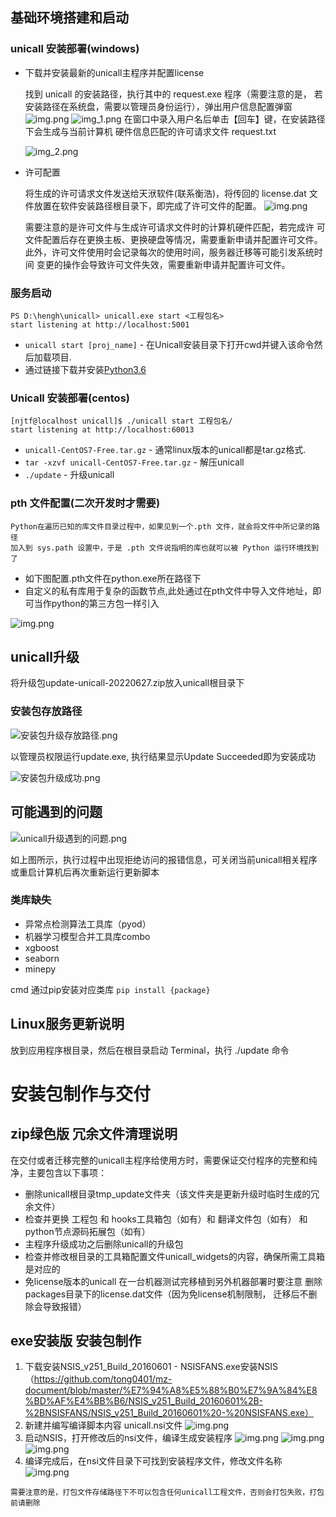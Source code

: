 ## 基础环境搭建和启动
### unicall 安装部署(windows)
* 下载并安装最新的unicall主程序并配置license
   
   找到 unicall 的安装路径，执行其中的 request.exe 程序（需要注意的是，
若安装路径在系统盘，需要以管理员身份运行），弹出用户信息配置弹窗
![img.png](img/unicall安装路径.png)
![img_1.png](img/request.png)
在窗口中录入用户名后单击【回车】键，在安装路径下会生成与当前计算机
硬件信息匹配的许可请求文件 request.txt

   ![img_2.png](img/request_txt.png)
* 许可配置

   将生成的许可请求文件发送给天洑软件(联系衡浩)，将传回的 license.dat 文件放置在软件安装路径根目录下，即完成了许可文件的配置。
![img.png](img/license.png)

   需要注意的是许可文件与生成许可请求文件时的计算机硬件匹配，若完成许
可文件配置后存在更换主板、更换硬盘等情况，需要重新申请并配置许可文件。
此外，许可文件使用时会记录每次的使用时间，服务器迁移等可能引发系统时间
变更的操作会导致许可文件失效，需要重新申请并配置许可文件。
### 服务启动
    
    PS D:\hengh\unicall> unicall.exe start <工程包名>
    start listening at http://localhost:5001

* `unicall start [proj_name]` - 在Unicall安装目录下打开cwd并键入该命令然后加载项目.
* 通过链接下载并安装[Python3.6](https://www.python.org/downloads/release/python-365/)

### Unicall 安装部署(centos)
    
    [njtf@localhost unicall]$ ./unicall start 工程包名/
    start listening at http://localhost:60013

* `unicall-CentOS7-Free.tar.gz` - 通常linux版本的unicall都是tar.gz格式.
* `tar -xzvf unicall-CentOS7-Free.tar.gz`   - 解压unicall
* `./update`   - 升级unicall

### pth 文件配置(二次开发时才需要)
    Python在遍历已知的库文件目录过程中，如果见到一个.pth 文件，就会将文件中所记录的路径
    加入到 sys.path 设置中，于是 .pth 文件说指明的库也就可以被 Python 运行环境找到了

* 如下图配置.pth文件在python.exe所在路径下
* 自定义的私有库用于复杂的函数节点,此处通过在pth文件中导入文件地址，即可当作python的第三方包一样引入

![img.png](img/pth文件配置.png)


## unicall升级
将升级包update-unicall-20220627.zip放入unicall根目录下


### 安装包存放路径
![安装包升级存放路径.png](img/安装包升级存放路径.png)

以管理员权限运行update.exe, 执行结果显示Update Succeeded即为安装成功

![安装包升级成功.png](img/安装包升级成功.png)
## 可能遇到的问题
![unicall升级遇到的问题.png](img/unicall升级遇到的问题.png)

如上图所示，执行过程中出现拒绝访问的报错信息，可关闭当前unicall相关程序或重启计算机后再次重新运行更新脚本

### 类库缺失

* 异常点检测算法工具库（pyod）
* 机器学习模型合并工具库combo
* xgboost
* seaborn
* minepy

cmd 通过pip安装对应类库
`pip install {package}`

## Linux服务更新说明
放到应用程序根目录，然后在根目录启动 Terminal，执行 ./update 命令


# 安装包制作与交付
## zip绿色版 冗余文件清理说明
在交付或者迁移完整的unicall主程序给使用方时，需要保证交付程序的完整和纯净，主要包含以下事项：
* 删除unicall根目录tmp_update文件夹（该文件夹是更新升级时临时生成的冗余文件）
* 检查并更换 工程包 和 hooks工具箱包（如有）和 翻译文件包（如有） 和 python节点源码拓展包（如有）
* 主程序升级成功之后删除unicall的升级包
* 检查并修改根目录的工具箱配置文件unicall_widgets的内容，确保所需工具箱是对应的
* 免license版本的unicall 在一台机器测试完移植到另外机器部署时要注意 删除 packages目录下的license.dat文件（因为免license机制限制， 迁移后不删除会导致报错）
## exe安装版 安装包制作
1.  下载安装NSIS_v251_Build_20160601 - NSISFANS.exe安装NSIS（https://github.com/tong0401/mz-document/blob/master/%E7%94%A8%E5%88%B0%E7%9A%84%E8%BD%AF%E4%BB%B6/NSIS_v251_Build_20160601%2B-%2BNSISFANS/NSIS_v251_Build_20160601%20-%20NSISFANS.exe）
2.	新建并编写编译脚本内容 unicall.nsi文件
![img.png](img/编译指令脚本截图.png)
3. 启动NSIS，打开修改后的nsi文件，编译生成安装程序
![img.png](img/nsis界面.png)
![img.png](img/打开nsis文件.png)
![img.png](img/编译生成安装程序.png)
4. 编译完成后，在nsi文件目录下可找到安装程序文件，修改文件名称
![img.png](img/结果文件截图.png)

`需要注意的是，打包文件存储路径下不可以包含任何unicall工程文件，否则会打包失败，打包前请删除`
